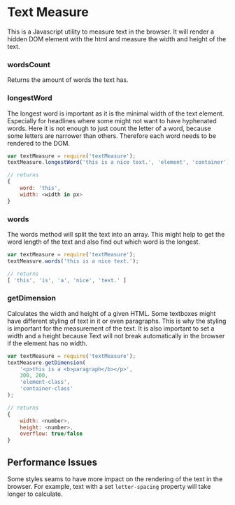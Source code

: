 # Text Measure
This is a Javascript utility to measure text in the browser. It will render a hidden DOM element with the html and measure the width and height of the text.

### wordsCount
Returns the amount of words the text has.

### longestWord
The longest word is important as it is the minimal width of the text element. Especially for headlines where some might not want to have hyphenated words.
Here it is not enough to just count the letter of a word, because some letters are narrower than others. Therefore each word needs to be rendered to the DOM.

```Javascript
var textMeasure = require('textMeasure');
textMeasure.longestWord('this is a nice text.', 'element', 'container');

// returns
{
	word: 'this',
	width: <width in px>
}

```

### words
The words method will split the text into an array. This might help to get the word length of the text and also find out which word is the longest.

```Javascript
var textMeasure = require('textMeasure');
textMeasure.words('this is a nice text.');

// returns
[ 'this', 'is', 'a', 'nice', 'text.' ]
```


### getDimension
Calculates the width and height of a given HTML. Some textboxes might have different styling of text in it or even paragraphs. This is why the styling is important for the measurement of the text. It is also important to set a width and a height because Text will not break automatically in the browser if the element has no width.

```Javascript
var textMeasure = require('textMeasure');
textMeasure.getDimension(
	'<p>this is a <b>paragraph</b></p>',
	300, 200,
	'element-class',
	'container-class'
);

// returns
{
	width: <number>,
	height: <number>,
	overflow: true/false
}
```

## Performance Issues
Some styles seams to have more impact on the rendering of the text in the browser. For example, text with a set `letter-spacing` property will take longer to calculate.
